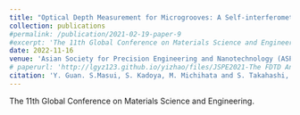 ```yaml
---
title: "Optical Depth Measurement for Microgrooves: A Self-interferometry Method based on Near-field Polarization Analysis"
collection: publications
#permalink: /publication/2021-02-19-paper-9
#excerpt: 'The 11th Global Conference on Materials Science and Engineering'
date: 2022-11-16
venue: 'Asian Society for Precision Engineering and Nanotechnology (ASPEN 2022)'
# paperurl: 'http://lgyz123.github.io/yizhao/files/JSPE2021-The FDTD Analysis of Near-field Response for Microgroove Structure with Standing Wave Illumination.pdf'
citation: 'Y. Guan. S.Masui, S. Kadoya, M. Michihata and S. Takahashi, &quot;Optical Depth Measurement for Microgrooves: A Self-interferometry Method based on Near-field Polarization Analysis.&quot; <i> ASPEN2022, OR-15-0084, Nov. 2022, Singapore</i>.'
---
```

The 11th Global Conference on Materials Science and Engineering.


